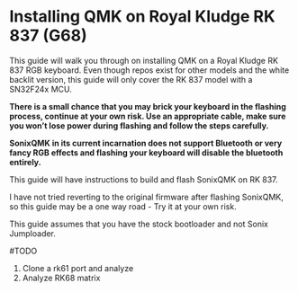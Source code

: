 # Installing QMK on Royal Kludge RK 837 (G68)
This guide will walk you through on installing QMK on a Royal Kludge RK 837 RGB keyboard. Even though repos exist for other models and the white backlit version, this guide will only cover the RK 837 model with a SN32F24x MCU.

**There is a small chance that you may brick your keyboard in the flashing process, continue at your own risk. Use an appropriate cable, make sure you won’t lose power during flashing and follow the steps carefully.**

**SonixQMK in its current incarnation does not support Bluetooth or very fancy RGB effects and flashing your keyboard will disable the bluetooth entirely.**

This guide will have instructions to build and flash SonixQMK on RK 837.

I have not tried reverting to the original firmware after flashing SonixQMK, so this guide may be a one way road - Try it at your own risk.

This guide assumes that you have the stock bootloader and not Sonix Jumploader.

#TODO
1. Clone a rk61 port and analyze
2. Analyze RK68 matrix
